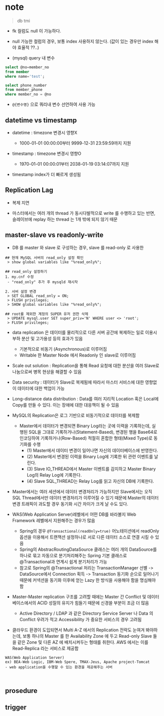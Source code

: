 # note

> db tmi

- fk 컬럼도 null 이 가능하다.
- null 가능한 컬럼의 경우, 보통 index 사용하지 않는다. (값이 있는 경우만 index 해야 효율적 ??..)

- (mysql) query 내 변수

```sql
select @no=member_no
from member
where name='test';

select phone_number
from member_phone
where member_no = @no
```

- `@{변수명}` 으로 쿼리내 변수 선언하여 사용 가능

## datetime vs timestamp

- datetime : timezone 변경시 영향X
  - 1000-01-01 00:00:00부터 9999-12-31 23:59:59까지 지원

- timestamp : timezone 변경시 영향O
  - 1970-01-01 00:00:01부터 2038-01-19 03:14:07까지 지원

- timestamp index가 더 빠르게 생성됨

## Replication Lag

- 복제 지연

- 마스터에서는 여러 개의 thread 가 동시다발적으로 write 를 수행하고 있는 반면, 슬레이브에 replay 하는 thread 는 1개 밖에 되지 않기 때문

## master-slave vs readonly-write

- DB 를 master 와 slave 로 구성하는 경우, slave 를 read-only 로 사용한

```text
## 현재 MySQL 서버의 read_only 설정 확인
 > show global variables like "%read_only%";

## read_only 설정하기
1. my.cnf 수정
 - "read_only" 추가 후 mysqld 재시작

2. 서버 설정 변경
 > SET GLOBAL read_only = ON;
 > FLUSH privileges;
 > SHOW global variables like "%read_only%";

## root를 제외한 계정의 SUPER 유저 권한 삭제
 > UPDATE mysql.user SET super_priv='N' WHERE user <> 'root';
 > FLUSH privileges;
```

- data replication 은 데이터를 물리적으로 다른 서버 공간에 복제하는 일로 이용시 부하 분산 및 고가용성 등의 효과가 있음
  - 기본적으로 비동기 (Asynchronous)로 이루어짐
  - Writable 한 Master Node 에서 Readonly 인 slave로 이루어짐
- Scale out solution : Replication을 통해 Read 요청에 대한 분산을 여러 Slave로 나눔으로써 병목 현상을 해결할 수 있음
- Data security : 데이터가 Slave로 복제됨에 따라서 마스터 서비스에 대한 영향없이 데이터에 대한 백업이 가능
- Long-distance data distribution : Data를 여러 지리적 Location 혹은 Local에 Copy를 만들 수 있다. 이는 장애에 대한 대응책이 될 수 있음

- MySQL의 Replication은 로그 기반으로 비동기적으로 데이터를 복제함
  - Master에서 데이터가 변경되면 Binary Log라는 곳에 이력을 기록하는데, 실행된 SQL을 그대로 기록하거나(Statement-Based), 변경된 행을 Base64로 인코딩하여 기록하거나(Row-Based) 적절히 혼합한 형태(Mixed Type)로 동기화를 수행
    - (1) Master에서 데이터 변경이 일어나면 자신의 데이터베이스에 반영한다.
    - (2) Master에서 변경된 이력을 Binary Log에 기록한 뒤 관련 이벤트를 날린다.
    - (3) Slave IO_THREAD에서 Master 이벤트를 감지하고 Master Binary Log의 Relay Log에 기록한다.
    - (4) Slave SQL_THREAD는 Relay Log를 읽고 자신의 DB에 기록한다.

- Master에서는 여러 세션에서 데이터 변경처리가 가능하지만 Slave에서는 오직 SQL Thread에서만 데이터 변경처리가 이루어질 수 있기 때문에 Master의 데이터 변경 트래픽이 과도할 경우 동기화 시간 차이가 크게 날 수도 있다.

- WAS(Web Application Server)레벨에서 어떤 DB를 바라볼지 Web Framework 레벨에서 지원해주는 경우가 많음
  - Spring의 경우 `@Transactional(readOnly=true)` 어노테이션에서 readOnly 옵션을 이용해서 트랜잭션 설정하나로 서로 다른 데이터 소스로 연결 시킬 수 있음
  - Spring의 AbstracRoutingDataSource 클래스는 여러 개의 DataSource를 하나로 묶고 자동으로 분기처리해주는 Spring 기본 클래스로 @Transactional과 연계시 쉽게 분기처리가 가능
  - 참고로 Spring의 @Transactional 처리는 TransactionManager 선별 -> DataSource에서 Connection 획득 -> Transaction 동기화 순으로 일어나기 때문에 커넥션을 동기화 이후에 얻는 Lazy 한 방식을 사용해야 함을 명심해야 함

- Master-Master replication 구조를 고려할 때에는 Master 간 Conflict 및 데이터베이스에서의 ACID 성질의 유지가 힘들기 때문에 신경쓸 부분이 조금 더 많음
  - Active Directory / LDAP 과 같은 Directory Service Server 나 Data 의 Conflict 우려가 적고 Accessibility 가 중요한 서비스의 경우 고려됨

- 클라우드 환경이 도입되면서 Multi A-Z 에서의 Replication 전략도 눈여겨 봐야하는데, 보통 하나의 Master 를 한 Availability Zone 에 두고 Read-only Slave 들을 같은 Zone 및 다른 AZ 에 배치시켜두는 형태를 취한다. AWS 에서는 이를 Read-Replica 라는 서비스로 제공함

```text
WAS(Web Application Server)
ex) BEA-Web Logic, IBM-Web Spere, TMAX-Jeus, Apache project-Tomcat
- web application을 수행할 수 있는 환경을 제공해주는 서버

 

```

## prosedure

## trigger
